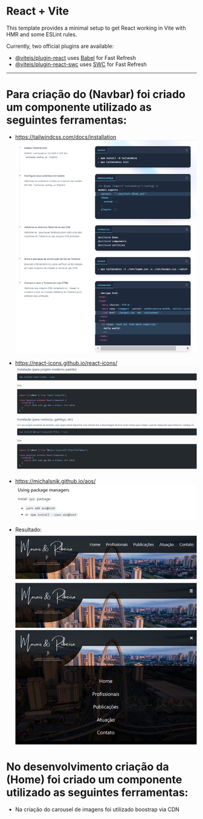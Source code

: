 # React + Vite

This template provides a minimal setup to get React working in Vite with HMR and some ESLint rules.

Currently, two official plugins are available:

- [@vitejs/plugin-react](https://github.com/vitejs/vite-plugin-react/blob/main/packages/plugin-react/README.md) uses [Babel](https://babeljs.io/) for Fast Refresh
- [@vitejs/plugin-react-swc](https://github.com/vitejs/vite-plugin-react-swc) uses [SWC](https://swc.rs/) for Fast Refresh


-------------------------------------------------------------------------------
# Para criação do (Navbar) foi criado um componente utilizado as seguintes ferramentas: 

* https://tailwindcss.com/docs/installation
![alt text](image.png)

* https://react-icons.github.io/react-icons/
![alt text](image-1.png)

* https://michalsnik.github.io/aos/
![alt text](image-2.png)

* Resultado:
![alt text](image-3.png)
![alt text](image-4.png)
![alt text](image-5.png)

# No desenvolvimento criação da (Home) foi criado um componente utilizado as seguintes ferramentas: 

* Na criação do carousel de imagens foi utilizado boostrap via CDN

<link href="https://cdn.jsdelivr.net/npm/bootstrap@5.3.3/dist/css/bootstrap.min.css" rel="stylesheet" integrity="sha384-QWTKZyjpPEjISv5WaRU9OFeRpok6YctnYmDr5pNlyT2bRjXh0JMhjY6hW+ALEwIH" crossorigin="anonymous">

<script src="https://cdn.jsdelivr.net/npm/bootstrap@5.3.3/dist/js/bootstrap.bundle.min.js" integrity="sha384-YvpcrYf0tY3lHB60NNkmXc5s9fDVZLESaAA55NDzOxhy9GkcIdslK1eN7N6jIeHz" crossorigin="anonymous"></script>






